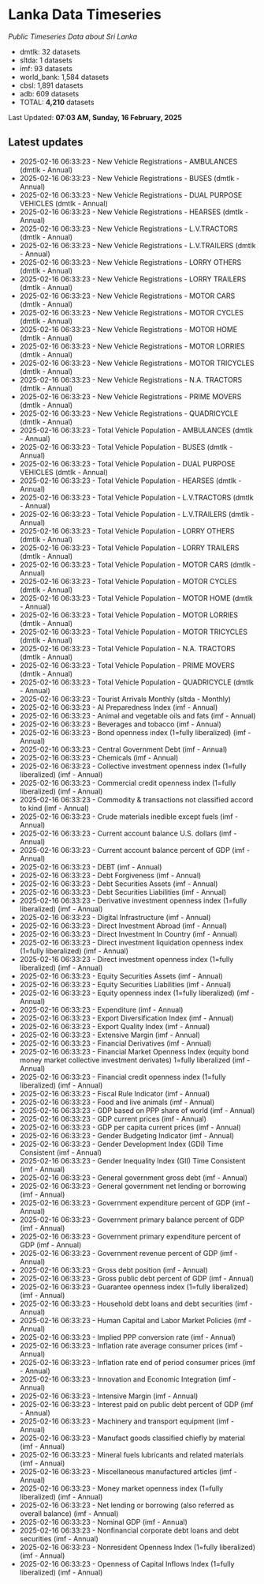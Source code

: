 # Lanka Data Timeseries
*Public Timeseries Data about Sri Lanka*

* dmtlk: 32 datasets
* sltda: 1 datasets
* imf: 93 datasets
* world_bank: 1,584 datasets
* cbsl: 1,891 datasets
* adb: 609 datasets
* TOTAL: **4,210** datasets

Last Updated: **07:03 AM, Sunday, 16 February, 2025**

## Latest updates

* 2025-02-16 06:33:23 - New Vehicle Registrations - AMBULANCES (dmtlk - Annual)
* 2025-02-16 06:33:23 - New Vehicle Registrations - BUSES (dmtlk - Annual)
* 2025-02-16 06:33:23 - New Vehicle Registrations - DUAL PURPOSE VEHICLES (dmtlk - Annual)
* 2025-02-16 06:33:23 - New Vehicle Registrations - HEARSES (dmtlk - Annual)
* 2025-02-16 06:33:23 - New Vehicle Registrations - L.V.TRACTORS (dmtlk - Annual)
* 2025-02-16 06:33:23 - New Vehicle Registrations - L.V.TRAILERS (dmtlk - Annual)
* 2025-02-16 06:33:23 - New Vehicle Registrations - LORRY OTHERS (dmtlk - Annual)
* 2025-02-16 06:33:23 - New Vehicle Registrations - LORRY TRAILERS (dmtlk - Annual)
* 2025-02-16 06:33:23 - New Vehicle Registrations - MOTOR CARS (dmtlk - Annual)
* 2025-02-16 06:33:23 - New Vehicle Registrations - MOTOR CYCLES (dmtlk - Annual)
* 2025-02-16 06:33:23 - New Vehicle Registrations - MOTOR HOME (dmtlk - Annual)
* 2025-02-16 06:33:23 - New Vehicle Registrations - MOTOR LORRIES (dmtlk - Annual)
* 2025-02-16 06:33:23 - New Vehicle Registrations - MOTOR TRICYCLES (dmtlk - Annual)
* 2025-02-16 06:33:23 - New Vehicle Registrations - N.A. TRACTORS (dmtlk - Annual)
* 2025-02-16 06:33:23 - New Vehicle Registrations - PRIME MOVERS (dmtlk - Annual)
* 2025-02-16 06:33:23 - New Vehicle Registrations - QUADRICYCLE (dmtlk - Annual)
* 2025-02-16 06:33:23 - Total Vehicle Population - AMBULANCES (dmtlk - Annual)
* 2025-02-16 06:33:23 - Total Vehicle Population - BUSES (dmtlk - Annual)
* 2025-02-16 06:33:23 - Total Vehicle Population - DUAL PURPOSE VEHICLES (dmtlk - Annual)
* 2025-02-16 06:33:23 - Total Vehicle Population - HEARSES (dmtlk - Annual)
* 2025-02-16 06:33:23 - Total Vehicle Population - L.V.TRACTORS (dmtlk - Annual)
* 2025-02-16 06:33:23 - Total Vehicle Population - L.V.TRAILERS (dmtlk - Annual)
* 2025-02-16 06:33:23 - Total Vehicle Population - LORRY OTHERS (dmtlk - Annual)
* 2025-02-16 06:33:23 - Total Vehicle Population - LORRY TRAILERS (dmtlk - Annual)
* 2025-02-16 06:33:23 - Total Vehicle Population - MOTOR CARS (dmtlk - Annual)
* 2025-02-16 06:33:23 - Total Vehicle Population - MOTOR CYCLES (dmtlk - Annual)
* 2025-02-16 06:33:23 - Total Vehicle Population - MOTOR HOME (dmtlk - Annual)
* 2025-02-16 06:33:23 - Total Vehicle Population - MOTOR LORRIES (dmtlk - Annual)
* 2025-02-16 06:33:23 - Total Vehicle Population - MOTOR TRICYCLES (dmtlk - Annual)
* 2025-02-16 06:33:23 - Total Vehicle Population - N.A. TRACTORS (dmtlk - Annual)
* 2025-02-16 06:33:23 - Total Vehicle Population - PRIME MOVERS (dmtlk - Annual)
* 2025-02-16 06:33:23 - Total Vehicle Population - QUADRICYCLE (dmtlk - Annual)
* 2025-02-16 06:33:23 - Tourist Arrivals Monthly (sltda - Monthly)
* 2025-02-16 06:33:23 - AI Preparedness Index (imf - Annual)
* 2025-02-16 06:33:23 - Animal and vegetable oils and fats (imf - Annual)
* 2025-02-16 06:33:23 - Beverages and tobacco (imf - Annual)
* 2025-02-16 06:33:23 - Bond openness index (1=fully liberalized) (imf - Annual)
* 2025-02-16 06:33:23 - Central Government Debt (imf - Annual)
* 2025-02-16 06:33:23 - Chemicals (imf - Annual)
* 2025-02-16 06:33:23 - Collective investment openness index (1=fully liberalized) (imf - Annual)
* 2025-02-16 06:33:23 - Commercial credit openness index (1=fully liberalized) (imf - Annual)
* 2025-02-16 06:33:23 - Commodity & transactions not classified accord to kind (imf - Annual)
* 2025-02-16 06:33:23 - Crude materials inedible except fuels (imf - Annual)
* 2025-02-16 06:33:23 - Current account balance U.S. dollars (imf - Annual)
* 2025-02-16 06:33:23 - Current account balance percent of GDP (imf - Annual)
* 2025-02-16 06:33:23 - DEBT (imf - Annual)
* 2025-02-16 06:33:23 - Debt Forgiveness (imf - Annual)
* 2025-02-16 06:33:23 - Debt Securities Assets (imf - Annual)
* 2025-02-16 06:33:23 - Debt Securities Liabilities (imf - Annual)
* 2025-02-16 06:33:23 - Derivative investment openness index (1=fully liberalized) (imf - Annual)
* 2025-02-16 06:33:23 - Digital Infrastructure (imf - Annual)
* 2025-02-16 06:33:23 - Direct Investment Abroad (imf - Annual)
* 2025-02-16 06:33:23 - Direct Investment In Country (imf - Annual)
* 2025-02-16 06:33:23 - Direct investment liquidation openness index (1=fully liberalized) (imf - Annual)
* 2025-02-16 06:33:23 - Direct investment openness index (1=fully liberalized) (imf - Annual)
* 2025-02-16 06:33:23 - Equity Securities Assets (imf - Annual)
* 2025-02-16 06:33:23 - Equity Securities Liabilities (imf - Annual)
* 2025-02-16 06:33:23 - Equity openness index (1=fully liberalized) (imf - Annual)
* 2025-02-16 06:33:23 - Expenditure (imf - Annual)
* 2025-02-16 06:33:23 - Export Diversification Index (imf - Annual)
* 2025-02-16 06:33:23 - Export Quality Index (imf - Annual)
* 2025-02-16 06:33:23 - Extensive Margin (imf - Annual)
* 2025-02-16 06:33:23 - Financial Derivatives (imf - Annual)
* 2025-02-16 06:33:23 - Financial Market Openness Index (equity bond money market collective investment derivates) 1=fully liberalized (imf - Annual)
* 2025-02-16 06:33:23 - Financial credit openness index (1=fully liberalized) (imf - Annual)
* 2025-02-16 06:33:23 - Fiscal Rule Indicator (imf - Annual)
* 2025-02-16 06:33:23 - Food and live animals (imf - Annual)
* 2025-02-16 06:33:23 - GDP based on PPP share of world (imf - Annual)
* 2025-02-16 06:33:23 - GDP current prices (imf - Annual)
* 2025-02-16 06:33:23 - GDP per capita current prices (imf - Annual)
* 2025-02-16 06:33:23 - Gender Budgeting Indicator (imf - Annual)
* 2025-02-16 06:33:23 - Gender Development Index (GDI) Time Consistent (imf - Annual)
* 2025-02-16 06:33:23 - Gender Inequality Index (GII) Time Consistent (imf - Annual)
* 2025-02-16 06:33:23 - General government gross debt (imf - Annual)
* 2025-02-16 06:33:23 - General government net lending or borrowing (imf - Annual)
* 2025-02-16 06:33:23 - Government expenditure percent of GDP (imf - Annual)
* 2025-02-16 06:33:23 - Government primary balance percent of GDP (imf - Annual)
* 2025-02-16 06:33:23 - Government primary expenditure percent of GDP (imf - Annual)
* 2025-02-16 06:33:23 - Government revenue percent of GDP (imf - Annual)
* 2025-02-16 06:33:23 - Gross debt position (imf - Annual)
* 2025-02-16 06:33:23 - Gross public debt percent of GDP (imf - Annual)
* 2025-02-16 06:33:23 - Guarantee openness index (1=fully liberalized) (imf - Annual)
* 2025-02-16 06:33:23 - Household debt loans and debt securities (imf - Annual)
* 2025-02-16 06:33:23 - Human Capital and Labor Market Policies (imf - Annual)
* 2025-02-16 06:33:23 - Implied PPP conversion rate (imf - Annual)
* 2025-02-16 06:33:23 - Inflation rate average consumer prices (imf - Annual)
* 2025-02-16 06:33:23 - Inflation rate end of period consumer prices (imf - Annual)
* 2025-02-16 06:33:23 - Innovation and Economic Integration (imf - Annual)
* 2025-02-16 06:33:23 - Intensive Margin (imf - Annual)
* 2025-02-16 06:33:23 - Interest paid on public debt percent of GDP (imf - Annual)
* 2025-02-16 06:33:23 - Machinery and transport equipment (imf - Annual)
* 2025-02-16 06:33:23 - Manufact goods classified chiefly by material (imf - Annual)
* 2025-02-16 06:33:23 - Mineral fuels lubricants and related materials (imf - Annual)
* 2025-02-16 06:33:23 - Miscellaneous manufactured articles (imf - Annual)
* 2025-02-16 06:33:23 - Money market openness index (1=fully liberalized) (imf - Annual)
* 2025-02-16 06:33:23 - Net lending or borrowing (also referred as overall balance) (imf - Annual)
* 2025-02-16 06:33:23 - Nominal GDP (imf - Annual)
* 2025-02-16 06:33:23 - Nonfinancial corporate debt loans and debt securities (imf - Annual)
* 2025-02-16 06:33:23 - Nonresident Openness Index (1=fully liberalized) (imf - Annual)
* 2025-02-16 06:33:23 - Openness of Capital Inflows Index (1=fully liberalized) (imf - Annual)